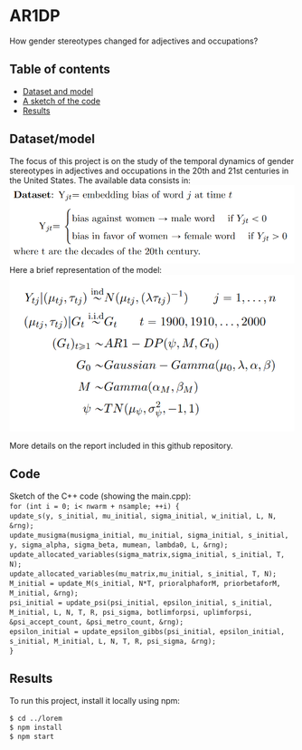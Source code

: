 # AR1DP
How gender stereotypes changed for adjectives and occupations?

## Table of contents
* [Dataset and model](#Dataset/model)
* [A sketch of the code](#Code)
* [Results](#Results)

## Dataset/model
The focus of this project is on the study of the temporal dynamics of gender stereotypes in adjectives and occupations in the 20th and 21st centuries in the United States.
The available data consists in:
![Dataset](https://github.com/federico1ciceri/AR1DP/blob/main/images/Dataset.png)
Here a brief representation of the model:
![Model](https://github.com/federico1ciceri/AR1DP/blob/main/images/Model.png)


More details on the report included in this github repository.
	
## Code
Sketch of the C++ code (showing the main.cpp): <br />
`for (int i = 0; i< nwarm + nsample; ++i) { `<br />
	`update_s(y, s_initial, mu_initial, sigma_initial, w_initial, L, N, &rng);`<br />
	`update_musigma(musigma_initial, mu_initial, sigma_initial, s_initial, y, sigma_alpha, sigma_beta, mumean, lambda0, L, &rng);`<br />
	`update_allocated_variables(sigma_matrix,sigma_initial, s_initial, T, N);`<br />
	`update_allocated_variables(mu_matrix,mu_initial, s_initial, T, N);`<br />
	`M_initial = update_M(s_initial, N*T, prioralphaforM, priorbetaforM, M_initial, &rng);`<br />
	`psi_initial = update_psi(psi_initial, epsilon_initial, s_initial, M_initial, L, N, T, R, psi_sigma, botlimforpsi, uplimforpsi, &psi_accept_count, &psi_metro_count, &rng);`<br />
	`epsilon_initial = update_epsilon_gibbs(psi_initial, epsilon_initial, s_initial, M_initial, L, N, T, R, psi_sigma, &rng);`<br />
	`}`
	
	
## Results
To run this project, install it locally using npm:

```
$ cd ../lorem
$ npm install
$ npm start
```
